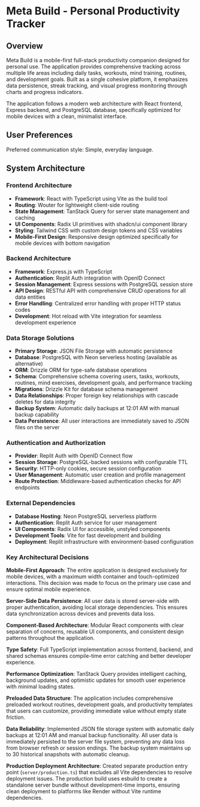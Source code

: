# Meta Build - Personal Productivity Tracker

## Overview

Meta Build is a mobile-first full-stack productivity companion designed for personal use. The application provides comprehensive tracking across multiple life areas including daily tasks, workouts, mind training, routines, and development goals. Built as a single cohesive platform, it emphasizes data persistence, streak tracking, and visual progress monitoring through charts and progress indicators.

The application follows a modern web architecture with React frontend, Express backend, and PostgreSQL database, specifically optimized for mobile devices with a clean, minimalist interface.

## User Preferences

Preferred communication style: Simple, everyday language.

## System Architecture

### Frontend Architecture
- **Framework**: React with TypeScript using Vite as the build tool
- **Routing**: Wouter for lightweight client-side routing
- **State Management**: TanStack Query for server state management and caching
- **UI Components**: Radix UI primitives with shadcn/ui component library
- **Styling**: Tailwind CSS with custom design tokens and CSS variables
- **Mobile-First Design**: Responsive design optimized specifically for mobile devices with bottom navigation

### Backend Architecture
- **Framework**: Express.js with TypeScript
- **Authentication**: Replit Auth integration with OpenID Connect
- **Session Management**: Express sessions with PostgreSQL session store
- **API Design**: RESTful API with comprehensive CRUD operations for all data entities
- **Error Handling**: Centralized error handling with proper HTTP status codes
- **Development**: Hot reload with Vite integration for seamless development experience

### Data Storage Solutions
- **Primary Storage**: JSON File Storage with automatic persistence
- **Database**: PostgreSQL with Neon serverless hosting (available as alternative)
- **ORM**: Drizzle ORM for type-safe database operations
- **Schema**: Comprehensive schema covering users, tasks, workouts, routines, mind exercises, development goals, and performance tracking
- **Migrations**: Drizzle Kit for database schema management
- **Data Relationships**: Proper foreign key relationships with cascade deletes for data integrity
- **Backup System**: Automatic daily backups at 12:01 AM with manual backup capability
- **Data Persistence**: All user interactions are immediately saved to JSON files on the server

### Authentication and Authorization
- **Provider**: Replit Auth with OpenID Connect flow
- **Session Storage**: PostgreSQL-backed sessions with configurable TTL
- **Security**: HTTP-only cookies, secure session configuration
- **User Management**: Automatic user creation and profile management
- **Route Protection**: Middleware-based authentication checks for API endpoints

### External Dependencies
- **Database Hosting**: Neon PostgreSQL serverless platform
- **Authentication**: Replit Auth service for user management
- **UI Components**: Radix UI for accessible, unstyled components
- **Development Tools**: Vite for fast development and building
- **Deployment**: Replit infrastructure with environment-based configuration

### Key Architectural Decisions

**Mobile-First Approach**: The entire application is designed exclusively for mobile devices, with a maximum width container and touch-optimized interactions. This decision was made to focus on the primary use case and ensure optimal mobile experience.

**Server-Side Data Persistence**: All user data is stored server-side with proper authentication, avoiding local storage dependencies. This ensures data synchronization across devices and prevents data loss.

**Component-Based Architecture**: Modular React components with clear separation of concerns, reusable UI components, and consistent design patterns throughout the application.

**Type Safety**: Full TypeScript implementation across frontend, backend, and shared schemas ensures compile-time error catching and better developer experience.

**Performance Optimization**: TanStack Query provides intelligent caching, background updates, and optimistic updates for smooth user experience with minimal loading states.

**Preloaded Data Structure**: The application includes comprehensive preloaded workout routines, development goals, and productivity templates that users can customize, providing immediate value without empty state friction.

**Data Reliability**: Implemented JSON file storage system with automatic daily backups at 12:01 AM and manual backup functionality. All user data is immediately persisted to the server file system, preventing any data loss from browser refresh or session endings. The backup system maintains up to 30 historical snapshots with automatic cleanup.

**Production Deployment Architecture**: Created separate production entry point (`server/production.ts`) that excludes all Vite dependencies to resolve deployment issues. The production build uses esbuild to create a standalone server bundle without development-time imports, ensuring clean deployment to platforms like Render without Vite runtime dependencies.